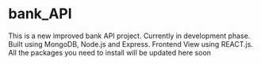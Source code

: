 # bank_API
This is a new improved bank API project. Currently in development phase. Built using MongoDB, Node.js and Express. Frontend View using REACT.js. 
All the packages you need to install will be updated here soon
